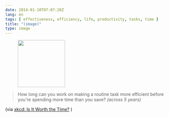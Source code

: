 ```yaml
---
date: 2014-01-10T07:07:28Z
lang: en
tags: [ effectiveness, efficiency, life, productivity, tasks, time ]
title: "(image)"
type: image
---
```


<figure>
<a
href="https://hugo.ferreira.cc/how-long-can-you-work-on-making-a-routine-task/attachment/237/"
rel="attachment"><img
src="/wp-content/uploads/2014/01/tumblr_mz5uoqLgPG1qz82meo1_1280-150x150.png"
width="150" height="150" /></a></figure>

> How long can you work on making a routine task more efficient before
> you're spending more time than you save? *(across 5 years)*

(via [xkcd: Is It Worth the Time?](http://xkcd.com/1205/) )

